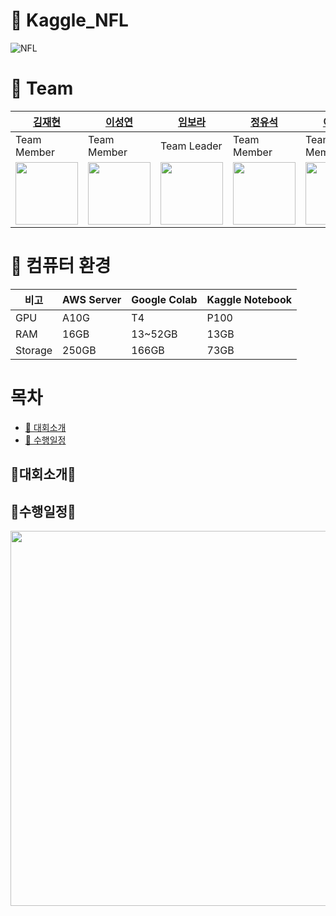 # 🏈 Kaggle_NFL  
<img alt="NFL" src ="https://user-images.githubusercontent.com/112835087/227435245-cca96607-2203-4f21-a309-34632eb69cfb.png"/>


# 👥 Team 
[김재현](http://https://github.com/jh941213) | [이성연](https://github.com/deepshadow25) | [임보라](https://github.com/violet417) | [정유석](https://github.com/dbtjr1103) | [이창재](https://github.com/com0040)
------|------|------|------|------|
Team Member|Team Member|Team Leader|Team Member|Team Member|
<img src="https://user-images.githubusercontent.com/112835087/214769736-c6880568-a4f9-42f7-b5d9-3ef466b6a997.jpeg" width="100" height="100">|<img src="https://user-images.githubusercontent.com/112835087/214769769-f12d45ae-6b09-4567-b142-591c73ccffdb.png" width="100" height="100">|<img src="https://user-images.githubusercontent.com/112835087/227434174-b9458dbd-3819-4947-8533-386baafcdfc1.jpg" width="100" height="100">|<img src ="https://user-images.githubusercontent.com/112835087/227434260-00788b7e-16ec-4d71-b2a5-2fa5fff37e6b.png" width="100" height="100">|<img src="https://user-images.githubusercontent.com/112835087/227434307-5314bcf8-8980-4389-8be8-4ca0b744d395.jpg" width="100" height="100">


# 💾 컴퓨터 환경
비고| AWS Server | Google Colab | Kaggle Notebook |
-----|-------|-------|-------|
GPU | A10G | T4 | P100
RAM |16GB|13~52GB|13GB|
Storage |250GB|166GB|73GB| 

# 목차
- [🏈 대회소개](#-대회소개)
- [📆 수행일정](#-수행일정)





## 🏈대회소개🏈  

## 📆수행일정📆
<img width="1200" img height="600" src="https://user-images.githubusercontent.com/112835087/227437692-0209e5fa-d55c-474c-afb7-296772346876.png">
